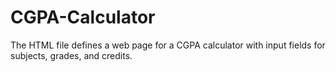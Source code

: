# CGPA-Calculator
The HTML file defines a web page for a CGPA calculator with input fields for subjects, grades, and credits.

